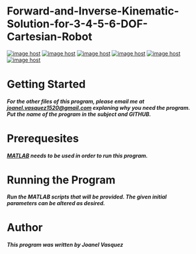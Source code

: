 # Forward-and-Inverse-Kinematic-Solution-for-3-4-5-6-DOF-Cartesian-Robot
<a href="http://imgbox.com/e2A1jb43" target="_blank"><img src="https://thumbs.imgbox.com/bd/c0/e2A1jb43_t.png" alt="image host"/></a> <a href="http://imgbox.com/HMEzNxTt" target="_blank"><img src="https://thumbs.imgbox.com/dd/e6/HMEzNxTt_t.jpg" alt="image host"/></a> 
<a href="http://imgbox.com/FjJh2SFC" target="_blank"><img src="https://thumbs.imgbox.com/ea/26/FjJh2SFC_t.jpg" alt="image host"/></a> <a href="http://imgbox.com/rfufbZDK" target="_blank"><img src="https://thumbs.imgbox.com/8f/e8/rfufbZDK_t.jpg" alt="image host"/></a>
<a href="http://imgbox.com/OuT5qV4N" target="_blank"><img src="https://thumbs.imgbox.com/ec/0b/OuT5qV4N_t.png" alt="image host"/></a>
<a href="http://imgbox.com/bz2FPXVG" target="_blank"><img src="https://thumbs.imgbox.com/b8/d8/bz2FPXVG_t.jpg" alt="image host"/></a>
# __Getting Started__
##### For the other files of this program, please email me at joanel.vasquez1520@gmail.com explaning why you need the program. Put the name of the program in the subject and GITHUB. 
# __Prerequesites__
##### [MATLAB](https://www.mathworks.com/products/matlab.html) needs to be used in order to run this program. 
# __Running the Program__
##### Run the MATLAB scripts that will be provided. The given initial parameters can be altered as desired. 
# __Author__
##### This program was written by Joanel Vasquez
